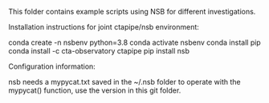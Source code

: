 This folder contains example scripts using NSB for different investigations.

Installation instructions for joint ctapipe/nsb environment:

conda create -n nsbenv python=3.8
conda activate nsbenv
conda install pip
conda install -c cta-observatory ctapipe
pip install nsb

Configuration information:

nsb needs a mypycat.txt saved in the ~/.nsb folder to operate with the mypycat() function, use the version in this git folder. 